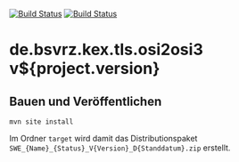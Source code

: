 [![Build Status](https://travis-ci.org/bitctrl/de.bsvrz.kex.tls.osi2osi3.svg?branch=master)](https://travis-ci.org/bitctrl/de.bsvrz.kex.tls.osi2osi3)
[![Build Status](https://api.bintray.com/packages/bitctrl/maven/de.bsvrz.kex.tls.osi2osi3/images/download.svg)](https://bintray.com/bitctrl/maven/de.bsvrz.kex.tls.osi2osi3)

de.bsvrz.kex.tls.osi2osi3 v${project.version}
================================


Bauen und Veröffentlichen
-------------------------

    mvn site install

Im Ordner `target` wird damit das Distributionspaket
`SWE_{Name}_{Status}_V{Version}_D{Standdatum}.zip` erstellt.
